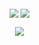 <!--
**JingHong0202/JingHong0202** is a ✨ _special_ ✨ repository because its `README.md` (this file) appears on your GitHub profile.

Here are some ideas to get you started:

- 🔭 I’m currently working on ...
- 🌱 I’m currently learning ...
- 👯 I’m looking to collaborate on ...
- 🤔 I’m looking for help with ...
- 💬 Ask me about ...
- 📫 How to reach me: ...
- 😄 Pronouns: ...
- ⚡ Fun fact: ...
-->
<p align = "center">
  <img src = "https://github-readme-stats.vercel.app/api?username=JingHong0202&show_icons=true&theme=tokyonight&line_height=27">
  <img src = "https://github-readme-stats.vercel.app/api/top-langs/?username=JingHong0202&theme=radical">
</p>
<p align = "center">
 <img src="https://activity-graph.herokuapp.com/graph?username=JingHong0202&theme=redical">
</p>
